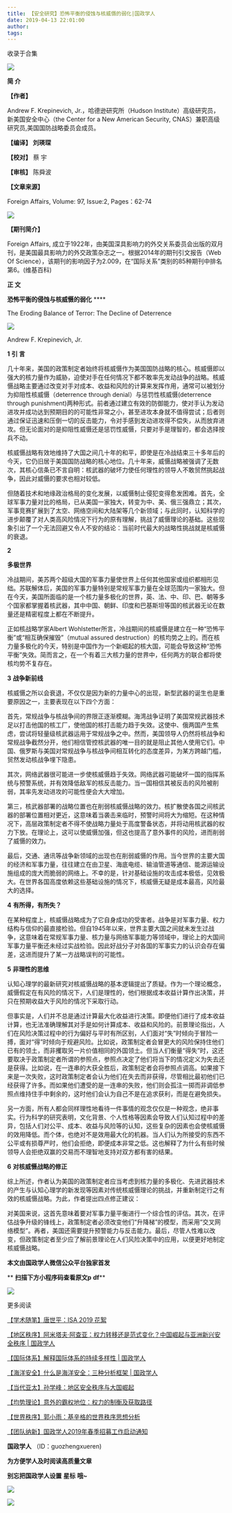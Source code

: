 ```yaml
---
title: 【安全研究】恐怖平衡的侵蚀与核威慑的弱化|国政学人
date: 2019-04-13 22:01:00
author: 
tags: 
---
```



收录于合集

![](/images/3221/2.gif)

  

**简 介**

  

 **【作者】**

Andrew F. Krepinevich, Jr.，哈德逊研究所（Hudson Institute）高级研究员，新美国安全中心（the Center
for a New American Security, CNAS）兼职高级研究员,美国国防战略委员会成员。

 **【编译】 刘瑛琛**

 **【校对】** 蔡 宇

 **【审核】** 陈舜波

 **【文章来源】**

Foreign Affairs, Volume: 97, Issue:2, Pages：62-74

![](/images/3221/3.png)

 **【期刊简介】**

Foreign Affairs,
成立于1922年，由美国深具影响力的外交关系委员会出版的双月刊，是美国最具影响力的外交政策杂志之一。根据2014年的期刊引文报告（Web Of
Science），该期刊的影响因子为2.009，在“国际关系”类别的85种期刊中排名第6。(维基百科)

 **正 文**

  

 **恐怖平衡的侵蚀与核威慑的弱化** ****

The Eroding Balance of Terror: The Decline of Deterrence

![](/images/3221/4.png)

Andrew F. Krepinevich, Jr.

  

 **1** **引 言**

  

几十年来，美国的政策制定者始终将核威慑作为美国国防战略的核心。核威慑即以强大的核力量作为威胁，迫使对手在任何情况下都不敢率先发动战争的战略。核威慑战略主要通过改变对手对成本、收益和风险的计算来发挥作用，通常可以被划分为抑阻性核威慑（deterrence
through denial）与惩罚性核威慑(deterrence through
punishment)两种形式。前者通过建立有效的防御能力，使对手认为发动进攻并成功达到预期目的的可能性非常之小，甚至进攻本身就不值得尝试；后者则通过保证迅速和压倒一切的反击能力，令对手感到发动进攻得不偿失，从而放弃进攻。但无论面对的是抑阻性威慑还是惩罚性威慑，只要对手是理智的，都会选择按兵不动。

核威慑战略有效地维持了大国之间几十年的和平，即使是在冷战结束三十多年后的今天，它仍旧居于美国国防战略的核心地位。几十年来，威慑战略被强调了无数次，其核心信条已不言自明：核武器的破坏力使任何理性的领导人不敢贸然挑起战争，因此对威慑的要求也相对较低。

但随着技术和地缘政治格局的变化发展，以威慑制止侵犯变得愈发困难。首先，全球军事力量对比的格局，已从美国一家独大，转变为中、美、俄三强鼎立；其次，军事竞赛扩展到了太空、网络空间和大陆架等几个新领域；与此同时，认知科学的进步颠覆了对人类高风险情况下行为的原有理解，挑战了威慑理论的基础。这些现象引出了一个无法回避又令人不安的结论：当前时代最大的战略性挑战就是核威慑的衰退。

  

 **2**

 **多极世界**

  

冷战期间，美苏两个超级大国的军事力量使世界上任何其他国家或组织都相形见绌。苏联解体后，美国的军事力量特别是常规军事力量在全球范围内一家独大。但在今天，美国所面临的是一个核力量多极化的世界，英、法、中、印、巴、朝等多个国家都掌握着核武器，其中中国、朝鲜、印度和巴基斯坦等国的核武器无论在数量还是精密程度上都在不断提升。

正如核战略学家Albert Wohlstetter所言，冷战期间的核威慑是建立在一种“恐怖平衡”或“相互确保摧毁”（mutual assured
destruction）的核均势之上的。而在核力量多极化的今天，特别是中国作为一个新崛起的核大国，可能会导致这种“恐怖平衡”失效。简而言之，在一个有着三大核力量的世界中，任何两方的联合都将使核均势不复存在。

  

 **3** **战争新前线**

  

核威慑之所以会衰退，不仅仅是因为新的力量中心的出现，新型武器的诞生也是重要原因之一，主要表现在以下四个方面：

首先，常规战争与核战争间的界限正逐渐模糊。海湾战争证明了美国常规武器技术足以打击他国的核工厂，使他国的核打击能力趋于失效。这使中、俄两国产生焦虑，尝试将轻量级核武器运用于常规战争之中。然而，美国领导人仍然将核战争和常规战争截然分开，他们相信管控核武器的唯一目的就是阻止其他人使用它们。中国、俄罗斯与美国对常规战争与核战争间相互转化的态度差异，为某方跨越门槛，贸然发动核战争埋下隐患。

其次，网络武器很可能进一步使核威慑趋于失效。网络武器可能破坏一国的指挥系统与预警系统，并有效降低敌军的核反击能力。当一国相信其被反击的风险被削弱，其率先发动进攻的可能性便会大大增加。

第三，核武器部署的战略位置也在削弱核威慑战略的效力。核扩散使各国之间核武器的部署位置相对更近，这意味着当袭击来临时，预警时间将大为缩短。在这种情况下，高层政策制定者不得不使战略力量处于高度警备状态，并将动用核武器的权力下放。在理论上，这可以使威慑加强，但这也提高了意外事件的风险，进而削弱了威慑的效力。

最后，交通、通讯等战争新领域的出现也在削弱威慑的作用。当今世界的主要大国的经济和军事力量，往往建立在由卫星、海底电缆、输油管道等通信、能源运输设施组成的庞大而脆弱的网络上。不幸的是，针对基础设施的攻击成本极低，见效极大。在世界各国高度依赖这些基础设施的情况下，核威慑无疑是成本最高，风险最大的选择。

  

 **4** **有所得，有所失？**

  

在某种程度上，核威慑战略成为了它自身成功的受害者。战争是对军事力量、权力结构与信仰的最直接检验。但自1945年以来，世界主要大国之间就未发生过战争，这意味着在常规军事力量、核力量与网络军事能力等领域中，理论上的大国间军事力量平衡还未经过实战检验。因此好战分子对各国的军事实力的认识会存在偏差，这进而提升了某一方战略误判的可能性。

  

 **5** **非理性的思维**

  

认知心理学的最新研究对核威慑战略的基本逻辑提出了质疑。作为一个理论概念，威慑假定在有风险的情况下，人们是理性的，他们根据成本收益计算作出决策，并只在预期收益大于风险的情况下采取行动。

但事实是，人们并不总是通过计算最大化收益进行决策。即便他们进行了成本收益计算，也无法准确理解其对手是如何计算成本、收益和风险的。前景理论指出，人们在风险决策过程中的行为偏好与平时有所区别，人们面对“失”时倾向于冒险一搏，面对“得”时倾向于规避风险。比如说，政策制定者会冒更大的风险保持住他们已有的领土，而非攫取另一片价值相同的外国领土。但当人们衡量“得失”时，这还要取决于政策制定者所谓的参照点，参照点决定了他们将当下的情况定义为失去还是获得。比如说，在一连串的大获全胜后，政策制定者会将参照点调高。如果接下来是一次失败，这时政策制定者会认为他们在失去而非获得，尽管相比最初他们已经获得了许多。而如果他们遭受的是一连串的失败，他们则会孤注一掷而非调低参照点维持住手中剩余的，这时他们会认为自己不是在追求获利，而是在避免损失。

另一方面，所有人都会同样理性地看待一件事情的观念仅仅是一种观念，绝非事实。行为科学的研究表明，文化背景、个人性格等因素会导致人们认知过程中的差异，包括人们对公平、成本、收益与风险等的认知，这些复杂的因素也会使核威慑的效用降低。而个体，也绝对不是效用最大化的机器。当人们认为所接受的东西不公平或有损尊严时，他们会拒绝，即便成本非常之低。这也解释了为什么有些时候领导人会拒绝双赢的交易而不理智地支持对双方都有害的结果。

  

 **6** **对核威慑战略的修正**

  

综上所述，作者认为美国的政策制定者应当考虑到核力量的多极化、先进武器技术的产生与认知心理学的新发现等因素对传统核威慑理论的挑战，并重新制定行之有效的核威慑战略。为此，作者提出四点修正建议：

对美国来说，这首先意味着要对军事力量平衡进行一个综合性的评估。其次，在评估战争升级的锋线上，政策制定者必须改变他们“升降梯”的模型，而采用“交叉网络模型”。再者，美国还需要提升预警能力与反击能力。最后，尽管人性难以改变，但政策制定者至少应了解前景理论在人们风险决策中的应用，以便更好地制定核威慑战略。

  

 **本文由国政学人微信公众平台独家首发**

 ** **扫描下方小程序码查看原文p** **df****

  

![](/images/3221/5.png)

  

  

更多阅读

[【学术随笔】唐世平：ISA 2019
花絮](http://mp.weixin.qq.com/s?__biz=MzI3MTYzMzE5Mw==&mid=2247489171&idx=1&sn=3ed46b77e8a9f797f694f656f6a1aa94&chksm=eb3f88d5dc4801c37b81256f075b9d2ecfbd186af9d6ecab8afdf812d496e3d701f236a54bbd&scene=21#wechat_redirect)

[【地区秩序】阿米塔夫·阿查亚：权力转移还是范式变化？中国崛起与亚洲新兴安全秩序 |
国政学人](http://mp.weixin.qq.com/s?__biz=MzI3MTYzMzE5Mw==&mid=2247489107&idx=1&sn=821aa8e8ce3a823d6d61a0d07647f69a&chksm=eb3f8815dc480103e473bdfe533bde37516248bd1cdcdb92e96765265b39cc6278a28b25e211&scene=21#wechat_redirect)  

[【国际体系】解释国际体系的持续多样性 |
国政学人](http://mp.weixin.qq.com/s?__biz=MzI3MTYzMzE5Mw==&mid=2247489134&idx=1&sn=af128d68e0f58d11406bcacf344196ab&chksm=eb3f8828dc48013e30be3c99ce4022694d6772d2d58b1b6fd7782250235798de40754de8c508&scene=21#wechat_redirect)  

[【海洋安全】什么是海洋安全：三种分析框架 |
国政学人](http://mp.weixin.qq.com/s?__biz=MzI3MTYzMzE5Mw==&mid=2247489122&idx=1&sn=a1a368971424a45685b28624b7592b35&chksm=eb3f8824dc48013298b8c0a44038ff5c551af6ab1369108f03dbe0d1fe5883b9330a224bdd4c&scene=21#wechat_redirect)  

[【当代亚太】孙学峰：地区安全秩序与大国崛起](http://mp.weixin.qq.com/s?__biz=MzI3MTYzMzE5Mw==&mid=2247489107&idx=2&sn=0a7a4b6b604cdd796705c67c4720239d&chksm=eb3f8815dc480103b2561d09867ef008e92c76cd34190f0c2a0ef723348245e95a068284346b&scene=21#wechat_redirect)  

[【均势理论】意外的霸权地位：权力的制衡及获取路径](http://mp.weixin.qq.com/s?__biz=MzI3MTYzMzE5Mw==&mid=2247489090&idx=1&sn=5d82905c7eb986d57ddfa2e45c3e6fc6&chksm=eb3f8804dc4801123205e589f01530009bd3096df3bf2486efa9a1fe94a95521b4733f189bcf&scene=21#wechat_redirect)  

[【世界秩序】郭小雨：基辛格的世界秩序思想分析](http://mp.weixin.qq.com/s?__biz=MzI3MTYzMzE5Mw==&mid=2247489090&idx=2&sn=2d13c1607af74ea1eeed4bbd9e80c849&chksm=eb3f8804dc480112bade99730f515e48f2dfe0844090ae8a56659ec310607927ae57ba0c9879&scene=21#wechat_redirect)

[【团队纳新】国政学人2019年春季招募工作启动通知](http://mp.weixin.qq.com/s?__biz=MzI3MTYzMzE5Mw==&mid=2247488529&idx=1&sn=4d7a223b6bbfccdb000d0846d8be30e8&chksm=eb3f8a57dc480341c8a6ed4339b6d215c73b98cacfdba087fa5b5eddc1b2337dfd0549522576&scene=21#wechat_redirect)  

  

 **国政学人** （ID：guozhengxueren)

  

 **为方便学人及时阅读高质量文章**

 **别忘把国政学人设置** **星标** **哦~**

![](/images/3221/6.gif)

![](/images/3221/7.gif)

  


